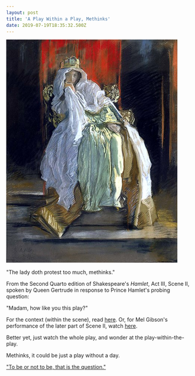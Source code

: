 ```yaml
---
layout: post
title: 'A Play Within a Play, Methinks'
date: 2019-07-19T18:35:32.500Z
---
```

![](/assets/uploads/459px-abbey_-_the_queen_in_hamlet.jpg)

"The lady doth protest too much, methinks."

From the Second Quarto edition of Shakespeare's _Hamlet_, Act III, Scene II, spoken by Queen Gertrude in response to Prince Hamlet's probing question:

"Madam, how like you this play?"

For the context (within the scene), read [here](http://shakespeare.mit.edu/hamlet/hamlet.3.2.html). Or, for Mel Gibson's performance of the later part of Scene II, watch [here](https://www.youtube.com/watch?v=KOGjVUa_iIE). 

Better yet, just watch the whole play, and wonder at the play-within-the-play.

Methinks, it could be just a play without a day.

["To be or not to be, that is the question."](https://www.youtube.com/watch?v=Vf2TpWsPvgI)
